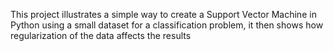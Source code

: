 This project illustrates a simple way to create a Support Vector Machine in Python using a small dataset for a classification problem, it then shows how regularization of the data affects the results
